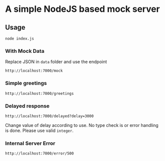 # A simple NodeJS based mock server

## Usage

```
node index.js
```

### With Mock Data

Replace JSON in `data` folder and use the endpoint

```
http://localhost:7000/mock
```

### Simple greetings

```
http://localhost:7000/greetings
```

### Delayed response

```
http://localhost:7000/delayed?delay=3000
```

Change value of delay according to use. No type check is or error handling is done. Please use valid `integer`.

### Internal Server Error

```
http://localhost:7000/error/500
```
